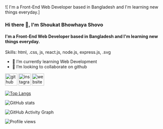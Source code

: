 ![ I'm a Front-End Web Developer based in Bangladesh and I'm learning new things everyday.]
### Hi there 👋, I'm Shoukat Bhowhaya Shovo
####  I'm a Front-End Web Developer based in Bangladesh and I'm learning new things everyday.


Skills: html, .css, js, react.js, node.js, express.js, .svg

- 🌱 I’m currently learning Web Development 
- 👯 I’m looking to collaborate on github 


[<img src='https://cdn.jsdelivr.net/npm/simple-icons@3.0.1/icons/github.svg' alt='github' height='40'>](https://github.com/shuvo794)  [<img src='https://cdn.jsdelivr.net/npm/simple-icons@3.0.1/icons/instagram.svg' alt='instagram' height='40'>](https://www.instagram.com/sa_kha_wat/)  [<img src='https://cdn.jsdelivr.net/npm/simple-icons@3.0.1/icons/icloud.svg' alt='website' height='40'>](https://eager-jones-f8cf05.netlify.app/)  

[![Top Langs](https://github-readme-stats.vercel.app/api/top-langs/?username=shuvo794)](https://github.com/anuraghazra/github-readme-stats)

![GitHub stats](https://github-readme-stats.vercel.app/api?username=shuvo794&show_icons=true&count_private=true)  

![GitHub Activity Graph](https://activity-graph.herokuapp.com/graph?username=shuvo794)  

![Profile views](https://gpvc.arturio.dev/shuvo794)  
